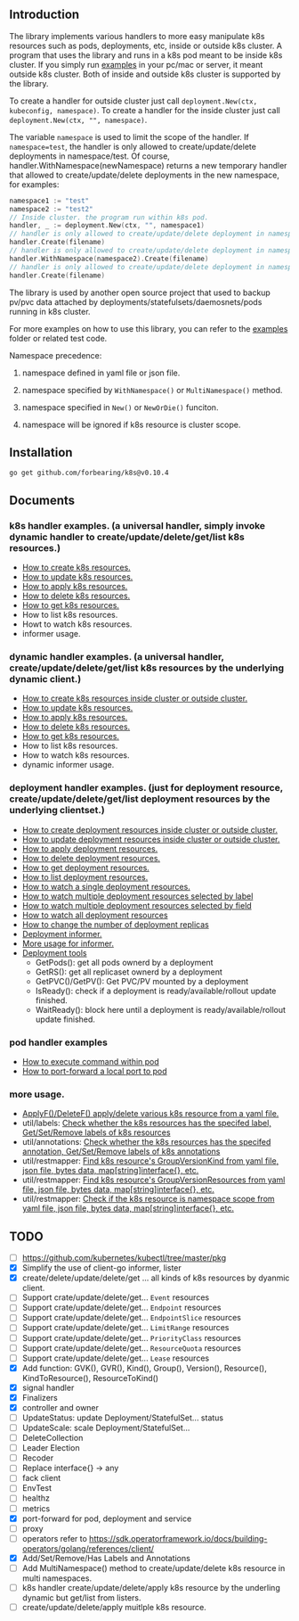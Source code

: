 ## Introduction



The library implements various handlers to more easy manipulate k8s resources such as pods, deployments, etc, inside or outside k8s cluster. A program that uses the library and runs in a k8s pod meant to be inside k8s cluster. If you simply run [examples](./examples) in your pc/mac or server, it meant outside k8s cluster. Both of inside and outside k8s cluster is supported by the library.

To create a handler for outside cluster just call `deployment.New(ctx, kubeconfig, namespace)`.
To create a handler for the inside cluster just call `deployment.New(ctx, "", namespace)`.

The variable `namespace` is used to limit the scope of the handler. If `namespace=test`, the handler is only allowed to create/update/delete deployments in namespace/test. Of course, handler.WithNamespace(newNamespace) returns a new temporary handler that allowed to create/update/delete deployments in the new namespace, for examples:

```go
namespace1 := "test"
namespace2 := "test2"
// Inside cluster. the program run within k8s pod.
handler, _ := deployment.New(ctx, "", namespace1)
// handler is only allowed to create/update/delete deployment in namespace/test.
handler.Create(filename)
// handler is only allowed to create/update/delete deployment in namespace/test2.
handler.WithNamespace(namespace2).Create(filename)
// handler is only allowed to create/update/delete deployment in namespace/test (not namespace/test2).
handler.Create(filename)
```

The library is used by another open source project that used to backup pv/pvc data attached by deployments/statefulsets/daemosnets/pods running in k8s cluster.

For more examples on how to use this library, you can refer to the [examples](./examples) folder or related test code.

Namespace precedence:

1. namespace defined in yaml file or json file.
2. namespace specified by `WithNamespace()` or `MultiNamespace()` method.

3. namespace specified in `New()` or `NewOrDie()` funciton.
4. namespace will be ignored if k8s resource is cluster scope.

## Installation

`go get github.com/forbearing/k8s@v0.10.4`

## Documents

### k8s handler examples. (a universal handler, simply invoke dynamic handler to create/update/delete/get/list k8s resources.)

- [How to create k8s resources.](./examples/k8s/k8s_create.go)
- [How to update k8s resources.](./examples/k8s/k8s_update.go)
- [How to apply k8s resources.](./examples/k8s/k8s_apply.go)
- [How to delete k8s resources.](./examples/k8s/k8s_delete.go)
- [How to get k8s resources.](./examples/k8s/k8s_get.go)
- How to list k8s resources.
- Howt to watch k8s resources.
- informer usage.

### dynamic handler examples. (a universal handler, create/update/delete/get/list k8s resources by the underlying dynamic client.)

- [How to create k8s resources inside cluster or outside cluster.](./examples/dynamic/dynamic_create.go)
- [How to update k8s resources.](./examples/dynamic/dynamic_update.go)
- [How to apply k8s resources.](./examples/dynamic/dynamic_apply.go)
- [How to delete k8s resources.](./examples/dynamic/dynamic_delete.go)
- [How to get k8s resources.](./examples/dynamic/dynamic_get.go)
- How to list k8s resources.
- How to watch k8s resources.
- dynamic informer usage.

### deployment handler examples. (just for deployment resource, create/update/delete/get/list deployment resources by the underlying clientset.)

- [How to create deployment resources inside cluster or outside cluster.](./examples/deployment/deployment_create.go)
- [How to update deployment resources inside cluster or outside cluster.](./examples/deployment/deployment_update.go)
- [How to apply deployment resources.](./examples/deployment/deployment_apply.go)
- [How to delete deployment resources.](./examples/deployment/deployment_delete.go)
- [How to get deployment resources.](./examples/deployment/deployment_get.go)
- [How to list deployment resources.](./examples/deployment/deployment_list.go)
- [How to watch a single deployment resources.](./examples/deployment/deployment_watch_single.go)
- [How to watch multiple deployment resources selected by label](./examples/deployment/deployment_watch_label.go)
- [How to watch multiple deployment resources selected by field](./examples/deployment/deployment_watch_field.go)
- [How to watch all deployment resources](./examples/deployment/deployment_watch_all.go)
- [How to change the number of deployment replicas](./examples/deployment/deployment_scale.go)
- [Deployment informer.](./examples/deployment/deployment_informer.go)
- [More usage for informer.](./deployment/informer.go)
- [Deployment tools](./examples/deployment/deployment_tools.go)
    - GetPods(): get all pods ownerd by a deployment
    - GetRS(): get all replicaset ownerd by a deployment
    - GetPVC()/GetPV(): Get PVC/PV mounted by a deployment
    - IsReady(): check if a deployment is ready/available/rollout update finished.
    - WaitReady(): block here until a deployment is ready/available/rollout update finished.

### pod handler examples

- [How to execute command within pod](./examples/pod/pod_execute.go)
- [How to port-forward a local port to pod](./examples/port-forward/portforward_pod.go)

### more usage.

- [ApplyF()/DeleteF() apply/delete various k8s resource from a yaml file.](./k8s_test.go)
- util/labels: [Check whether the k8s resources has the specifed label, Get/Set/Remove labels of k8s resources](./examples/labels/main.go)
- util/annotations: [Check whether the k8s resources has the specifed annotation, Get/Set/Remove labels of k8s annotations](./examples/annotations/main.go)
- util/restmapper: [Find k8s resource's GroupVersionKind from yaml file, json file, bytes data, map[string]interface{}, etc.](./examples/restmapper/find_gvk.go)
- util/restmapper: [Find k8s resource's GroupVersionResources from yaml file, json file, bytes data, map[string]interface{}, etc.](./examples/restmapper/find_gvr.go)
- util/restmapper: [Check if the k8s resource is namespace scope from yaml file, json file, bytes data, map[string]interface{}, etc.](./examples/restmapper/is_namespaced.go)

## TODO

- [ ] https://github.com/kubernetes/kubectl/tree/master/pkg
- [x] Simplify the use of client-go informer, lister
- [x] create/delete/update/delete/get ... all kinds of k8s resources by dyanmic client.
- [ ] Support crate/update/delete/get... `Event` resources
- [ ] Support crate/update/delete/get... `Endpoint` resources
- [ ] Support crate/update/delete/get... `EndpointSlice` resources
- [ ] Support crate/update/delete/get... `LimitRange` resources
- [ ] Support crate/update/delete/get... `PriorityClass` resources
- [ ] Support crate/update/delete/get... `ResourceQuota` resources
- [ ] Support crate/update/delete/get... `Lease` resources
- [x] Add function: GVK(), GVR(), Kind(), Group(), Version(), Resource(), KindToResource(), ResourceToKind()
- [x] signal handler
- [x] Finalizers
- [x] controller and owner
- [ ] UpdateStatus: update Deployment/StatefulSet... status
- [ ] UpdateScale: scale Deployment/StatefulSet...
- [ ] DeleteCollection
- [ ] Leader Election
- [ ] Recoder
- [ ] Replace interface{} -> any
- [ ] fack client
- [ ] EnvTest
- [ ] healthz
- [ ] metrics
- [x] port-forward for pod, deployment and service
- [ ] proxy
- [ ] operators refer to https://sdk.operatorframework.io/docs/building-operators/golang/references/client/
- [x] Add/Set/Remove/Has Labels and Annotations
- [ ] Add MultiNamespace() method to create/update/delete k8s resource in multi namespaces.
- [ ] k8s handler create/update/delete/apply k8s resource by the underling dynamic but get/list from listers.
- [ ] create/update/delete/apply muitlple k8s resource.
